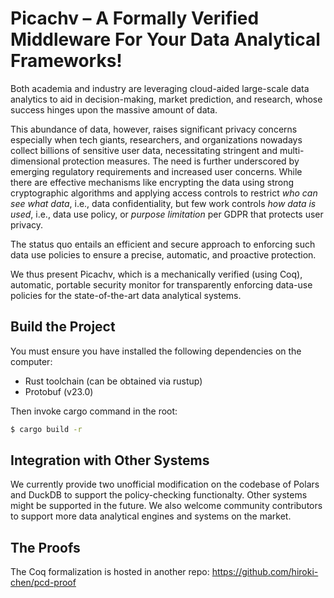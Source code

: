 # Picachv – A Formally Verified Middleware For Your Data Analytical Frameworks!
Both academia and industry are leveraging cloud-aided large-scale data analytics to aid in decision-making, market prediction, and research, whose success hinges upon the massive amount of data.

This abundance of data, however, raises significant privacy concerns especially when tech giants, researchers, and organizations nowadays collect billions of sensitive user data, necessitating stringent and multi-dimensional protection measures. The need is further underscored by emerging regulatory requirements and increased user concerns. While there are effective mechanisms like encrypting the data using strong cryptographic algorithms and applying access controls to restrict *who can see what data*, i.e., data confidentiality, but few work controls *how data is used*, i.e., data use policy, or *purpose limitation* per GDPR that protects user privacy.

The status quo entails an efficient and secure approach to enforcing such data use policies to ensure a precise, automatic, and proactive protection.

We thus present Picachv, which is a mechanically verified (using Coq), automatic, portable security monitor for transparently enforcing data-use policies for the state-of-the-art data analytical systems.

## Build the Project

You must ensure you have installed the following dependencies on the computer:

- Rust toolchain (can be obtained via rustup)
- Protobuf (v23.0)

Then invoke cargo command in the root:

```sh
$ cargo build -r
```

## Integration with Other Systems

We currently provide two unofficial modification on the codebase of Polars and DuckDB to support the policy-checking functionalty. Other systems might be supported in the future. We also welcome community contributors to support more data analytical engines and systems on the market.

## The Proofs

The Coq formalization is hosted in another repo: https://github.com/hiroki-chen/pcd-proof

